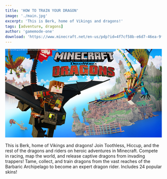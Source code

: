 ```yaml
---
title: 'HOW TO TRAIN YOUR DRAGON'
image: './main.jpg'
excerpt: 'This is Berk, home of Vikings and dragons!'
tags: [adventure, dragons]
author: 'gamemode-one'
download: 'https://www.minecraft.net/en-us/pdp?id=4f7cf58b-e6d7-46ea-9f8c-206d97f2bafe'
---
```


![Thumbnail](./main.jpg)

This is Berk, home of Vikings and dragons! Join Toothless, Hiccup, and the rest of the dragons and riders on heroic adventures in Minecraft. Compete in racing, map the world, and release captive dragons from invading trappers! Tame, collect, and train dragons from the vast reaches of the Barbaric Archipelago to become an expert dragon rider. Includes 24 popular skins!
